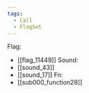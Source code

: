 ```yaml
---
tags:
  - Call
  - FlagSet
---
```

Flag:
- [[flag_11449]]
Sound:
- [[sound_43]]
- [[sound_17]]
Fn:
- [[sub000_function28]]
